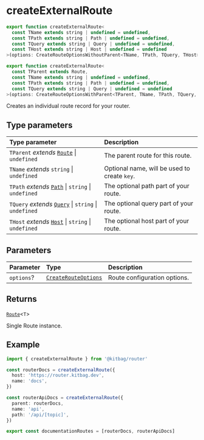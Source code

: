# createExternalRoute

```ts
export function createExternalRoute<
  const TName extends string | undefined = undefined,
  const TPath extends string | Path | undefined = undefined,
  const TQuery extends string | Query | undefined = undefined,
  const THost extends string | Host | undefined = undefined
>(options: CreateRouteOptionsWithoutParent<TName, TPath, TQuery, THost>): Route<ToKey<TName>, ToHost<THost>, ToPath<TPath>, ToQuery<TQuery>>

export function createExternalRoute<
  const TParent extends Route,
  const TName extends string | undefined = undefined,
  const TPath extends string | Path | undefined = undefined,
  const TQuery extends string | Query | undefined = undefined
>(options: CreateRouteOptionsWithParent<TParent, TName, TPath, TQuery, Host<'', {}>>): Route<CombineKey<TParent['key'], ToKey<TName>>, ToHost<Host<'', {}>>, CombinePath<TParent['path'], ToPath<TPath>>, CombineQuery<TParent['query'], ToQuery<TQuery>>>
```

Creates an individual route record for your router.

## Type parameters

| Type parameter | Description |
| :------ | :------ |
| `TParent` *extends* [`Route`](Route) \| `undefined` | The parent route for this route. |
| `TName` *extends* `string` \| `undefined` | Optional name, will be used to create `key`. |
| `TPath` *extends* [`Path`](/api/functions/path) \| `string` \| `undefined` | The optional path part of your route. |
| `TQuery` *extends* [`Query`](/api/functions/query) \| `string` \| `undefined` | The optional query part of your route. |
| `THost` *extends* [`Host`](/api/functions/host) \| `string` \| `undefined` | The optional host part of your route. |

## Parameters

| Parameter | Type | Description |
| :------ | :------ | :------ |
| `options`? | [`CreateRouteOptions`](../types/CreateRouteOptions) | Route configuration options. |

## Returns

[`Route`](../types/Route)\<`T`\>

Single Route instance.

## Example

```ts
import { createExternalRoute } from '@kitbag/router'

const routerDocs = createExternalRoute({
  host: 'https://router.kitbag.dev',
  name: 'docs',
})

const routerApiDocs = createExternalRoute({
  parent: routerDocs,
  name: 'api',
  path: '/api/[topic]',
})

export const documentationRoutes = [routerDocs, routerApiDocs]
```
